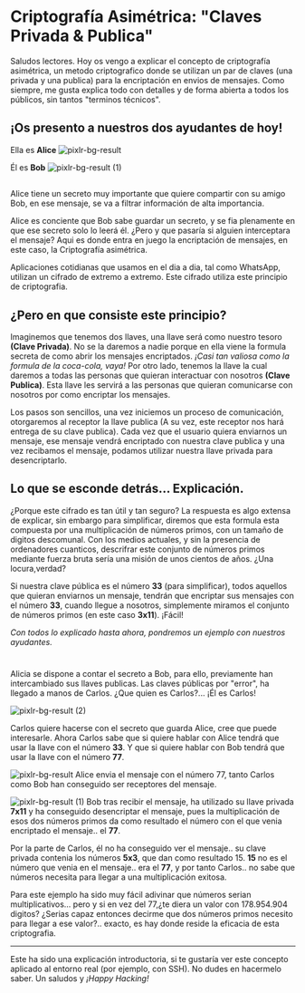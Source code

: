 # Criptografía Asimétrica: "Claves Privada & Publica"

Saludos lectores.
Hoy os vengo a explicar el concepto de criptografía asimétrica, un metodo criptografico donde se utilizan un par de claves (una privada y una publica) para la encriptación en envios de mensajes.
Como siempre, me gusta explica todo con detalles y de forma abierta a todos los públicos, sin tantos "terminos técnicos". 

## ¡Os presento a nuestros dos ayudantes de hoy!

Ella es **Alice** 
![pixlr-bg-result](https://user-images.githubusercontent.com/87484792/171002843-e1d962d1-4c7c-4ef9-b617-af07eff9a4d7.png)

Él es **Bob**
![pixlr-bg-result (1)](https://user-images.githubusercontent.com/87484792/171002990-cd7ce73a-ff1a-4cd0-b3aa-6b64c22f0752.png)

##

Alice tiene un secreto muy importante que quiere compartir con su amigo Bob, en ese mensaje, se va a filtrar información de alta importancia.

Alice es conciente que Bob sabe guardar un secreto, y se fia plenamente en que ese secreto solo lo leerá él. ¿Pero y que pasaría si alguien interceptara el mensaje?
Aqui es donde entra en juego la encriptación de mensajes, en este caso, la Criptografía asimétrica. 

Aplicaciones cotidianas que usamos en el dia a dia, tal como WhatsApp, utilizan un cifrado de extremo a extremo. Este cifrado utiliza este principio de criptografia.

##

## ¿Pero en que consiste este principio?

Imaginemos que tenemos dos llaves, una llave será como nuestro tesoro **(Clave Privada)**. No se la daremos a nadie porque en ella viene la formula secreta de como abrir los mensajes encriptados. *¡Casi tan valiosa como la formula de la coca-cola, vaya!*
Por otro lado, tenemos la llave la cual daremos a todas las personas que quieran interactuar con nosotros **(Clave Publica)**. Esta llave les servirá a las personas que quieran comunicarse con nosotros por como encriptar los mensajes. 

Los pasos son sencillos, una vez iniciemos un proceso de comunicación, otorgaremos al receptor la llave publica (A su vez, este receptor nos hará entrega de su clave publica). Cada vez que el usuario quiera enviarnos un mensaje, ese mensaje vendrá encriptado con nuestra clave publica y una vez recibamos el mensaje, podamos utilizar nuestra llave privada para desencriptarlo.

##

## Lo que se esconde detrás... Explicación.

¿Porque este cifrado es tan útil y tan seguro? La respuesta es algo extensa de explicar, sin embargo para simplificar, diremos que esta formula esta compuesta por una multiplicación de números primos, con un tamaño de digitos descomunal. Con los medios actuales, y sin la presencia de ordenadores cuanticos, descrifrar este conjunto de números primos mediante fuerza bruta sería una misión de unos cientos de años. ¿Una locura,verdad?

Si nuestra clave pública es el número **33** (para simplificar), todos aquellos que quieran enviarnos un mensaje, tendrán que encriptar sus mensajes con el número **33**, cuando llegue a nosotros, simplemente miramos el conjunto de números primos (en este caso **3x11**). ¡Fácil! 

*Con todos lo explicado hasta ahora, pondremos un ejemplo con nuestros ayudantes.*

#

Alicia se dispone a contar el secreto a Bob, para ello, previamente han intercambiado sus llaves publicas. Las claves públicas por "error", ha llegado a manos de Carlos. ¿Que quien es Carlos?... ¡Él es Carlos!

![pixlr-bg-result (2)](https://user-images.githubusercontent.com/87484792/171048802-7a9f8fd5-ba90-4d16-8448-3a225373739e.png)

Carlos quiere hacerse con el secreto que guarda Alice, cree que puede interesarle. 
Ahora Carlos sabe que si quiere hablar con Alice tendrá que usar la llave con el número **33**. Y que si quiere hablar con Bob tendrá que usar la llave con el número **77**.



![pixlr-bg-result](https://user-images.githubusercontent.com/87484792/171049227-e0f45c44-4ddb-4191-9cc1-1155f63ffd07.png)
Alice envia el mensaje con el número 77, tanto Carlos como Bob han conseguido ser receptores del mensaje.

 ![pixlr-bg-result (1)](https://user-images.githubusercontent.com/87484792/171049436-666d2103-9e47-4808-99d1-d8257878b386.png)
Bob tras recibir el mensaje, ha utilizado su llave privada **7x11** y ha conseguido desencriptar el mensaje, pues la multiplicación de esos dos números primos da como resultado el número con el que venia encriptado el mensaje.. el **77**. 


Por la parte de Carlos, él no ha conseguido ver el mensaje.. su clave privada contenia los números **5x3**, que dan como resultado 15. 
**15** no es el número que venia en el mensaje.. era el **77**, y por tanto Carlos.. no sabe que números necesita para llegar a una multiplicación exitosa.


Para este ejemplo ha sido muy fácil adivinar que números serian multiplicativos... pero y si en vez del 77,¿te diera un valor con 178.954.904 digitos?
¿Serias capaz entonces decirme que dos números primos necesito para llegar a ese valor?.. exacto, es hay donde reside la eficacia de esta criptografia.

---------------------------------------------------------------------------------------------------------------------------------------------------------

Este ha sido una explicación introductoria, si te gustaría ver este concepto aplicado al entorno real (por ejemplo, con SSH). No dudes en hacermelo saber. 
Un saludos y *¡Happy Hacking!*
